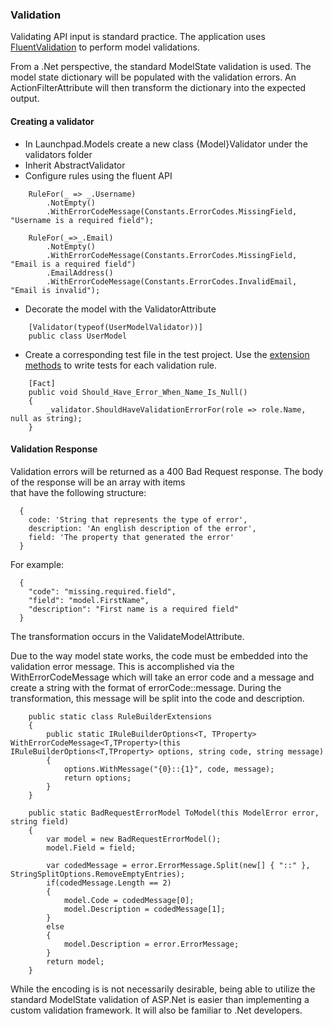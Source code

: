 ### Validation
Validating API input is standard practice. The application uses [FluentValidation](https://github.com/JeremySkinner/FluentValidation)
to perform model validations.

From a .Net perspective, the standard ModelState validation is used. The model state dictionary will be populated with the validation 
errors. An ActionFilterAttribute will then transform the dictionary into the expected output.

#### Creating a validator

* In Launchpad.Models create a new class {Model}Validator under the validators folder
* Inherit AbstractValidator<TModel>
* Configure rules using the fluent API
```
    RuleFor(_ => _.Username)
        .NotEmpty()
        .WithErrorCodeMessage(Constants.ErrorCodes.MissingField, "Username is a required field");

    RuleFor(_=>_.Email)
        .NotEmpty()
        .WithErrorCodeMessage(Constants.ErrorCodes.MissingField, "Email is a required field")
        .EmailAddress()
        .WithErrorCodeMessage(Constants.ErrorCodes.InvalidEmail, "Email is invalid");
```
 * Decorate the model with the ValidatorAttribute 
```
    [Validator(typeof(UserModelValidator))]
    public class UserModel
```
 * Create a corresponding test file in the test project. Use the [extension methods](https://github.com/JeremySkinner/FluentValidation/wiki/g.-Testing) to write tests for each validation rule.

```
    [Fact]
    public void Should_Have_Error_When_Name_Is_Null()
    {
        _validator.ShouldHaveValidationErrorFor(role => role.Name, null as string);
    }
```

#### Validation Response
Validation errors will be returned as a 400 Bad Request response. The body of the response will be an array with items  
that have the following structure:

```
  {
    code: 'String that represents the type of error',
    description: 'An english description of the error',
    field: 'The property that generated the error'
  }
```

For example:

```
  {
    "code": "missing.required.field",
    "field": "model.FirstName",
    "description": "First name is a required field"
  }
```

The transformation occurs in the ValidateModelAttribute.

Due to the way model state works, the code must be embedded into the validation error message. This is accomplished 
via the WithErrorCodeMessage which will take an error code and a message and create a string with the format of errorCode::message. 
During the transformation, this message will be split into the code and description.

```
    public static class RuleBuilderExtensions
    {
        public static IRuleBuilderOptions<T, TProperty> WithErrorCodeMessage<T,TProperty>(this IRuleBuilderOptions<T,TProperty> options, string code, string message)
        {
            options.WithMessage("{0}::{1}", code, message);
            return options;
        }
    }
```

```
    public static BadRequestErrorModel ToModel(this ModelError error, string field)
    {
        var model = new BadRequestErrorModel();
        model.Field = field;

        var codedMessage = error.ErrorMessage.Split(new[] { "::" }, StringSplitOptions.RemoveEmptyEntries);
        if(codedMessage.Length == 2)
        {
            model.Code = codedMessage[0];
            model.Description = codedMessage[1];
        }
        else
        {
            model.Description = error.ErrorMessage;
        }
        return model;
    }
```

While the encoding is is not necessarily desirable, being able to utilize the standard ModelState validation of ASP.Net is easier 
than implementing a custom validation framework. It will also be familiar to .Net developers.
